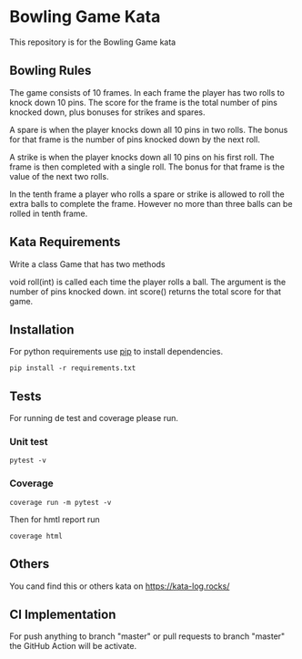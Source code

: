 # Bowling Game Kata

This repository is for the Bowling Game kata

## Bowling Rules
The game consists of 10 frames. In each frame the player has two rolls to knock down 10 pins. The score for the frame is the total number of pins knocked down, plus bonuses for strikes and spares.

A spare is when the player knocks down all 10 pins in two rolls. The bonus for that frame is the number of pins knocked down by the next roll.

A strike is when the player knocks down all 10 pins on his first roll. The frame is then completed with a single roll. The bonus for that frame is the value of the next two rolls.

In the tenth frame a player who rolls a spare or strike is allowed to roll the extra balls to complete the frame. However no more than three balls can be rolled in tenth frame.

## Kata Requirements
Write a class Game that has two methods

void roll(int) is called each time the player rolls a ball. The argument is the number of pins knocked down.
int score() returns the total score for that game.

## Installation

For python requirements use [pip](https://pip.pypa.io/en/stable/) to install dependencies.
```
pip install -r requirements.txt
```

## Tests
For running de test and coverage please run.

### Unit test
```
pytest -v
```

### Coverage
```
coverage run -m pytest -v
```

Then for hmtl report run
```
coverage html
```

## Others
You cand find this or others kata on https://kata-log.rocks/

## CI Implementation
For push anything to branch "master" or pull requests to branch "master" the GitHub Action will be activate.
